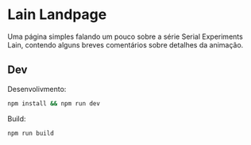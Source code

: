 # Lain Landpage

Uma página simples falando um pouco sobre a série Serial Experiments Lain,
contendo alguns breves comentários sobre detalhes da animação.

## Dev

Desenvolivmento:

``` sh
npm install && npm run dev
```

Build:

``` sh
npm run build
```
